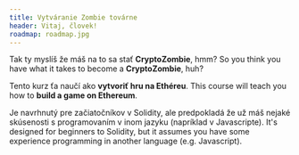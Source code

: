 ```yaml
---
title: Vytváranie Zombie továrne
header: Vitaj, človek!
roadmap: roadmap.jpg
---
```


Tak ty myslíš že máš na to sa stať **CryptoZombie**, hmm?
So you think you have what it takes to become a **CryptoZombie**, huh?

Tento kurz ťa naučí ako **vytvoriť hru na Ethéreu**.
This course will teach you how to **build a game on Ethereum**.

Je navrhnutý pre začiatočníkov v Solidity, ale predpokladá že už máš nejaké skúsenosti s programovaním v inom jazyku (napríklad v Javascripte).
It's designed for beginners to Solidity, but it assumes you have some experience
programming in another language (e.g. Javascript).
